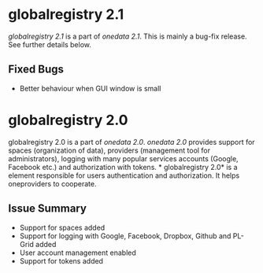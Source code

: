 globalregistry 2.1
============== 

*globalregistry 2.1* is a part of *onedata 2.1*. This is mainly a bug-fix release. See further details below.

Fixed Bugs
----------

* Better behaviour when GUI window is small

globalregistry 2.0
==============

globalregistry 2.0 is a part of *onedata 2.0*. *onedata 2.0* provides support for spaces (organization of data), providers (management tool for administrators), logging with many popular services accounts (Google, Facebook etc.) and authorization with tokens. * globalregistry 2.0* is a element responsible for users authentication and authorization. It helps oneproviders to cooperate.

Issue Summary
-------------

* Support for spaces added
* Support for logging with Google, Facebook, Dropbox, Github and PL-Grid added
* User account management enabled
* Support for tokens added


